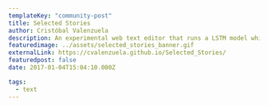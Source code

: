 ```yaml
---
templateKey: "community-post"
title: Selected Stories
author: Cristóbal Valenzuela
description: An experimental web text editor that runs a LSTM model while you write to suggest new lines.
featuredimage: ../assets/selected_stories_banner.gif
externalLink: https://cvalenzuela.github.io/Selected_Stories/
featuredpost: false
date: 2017-01-04T15:04:10.000Z

tags:
  - text
---
```

